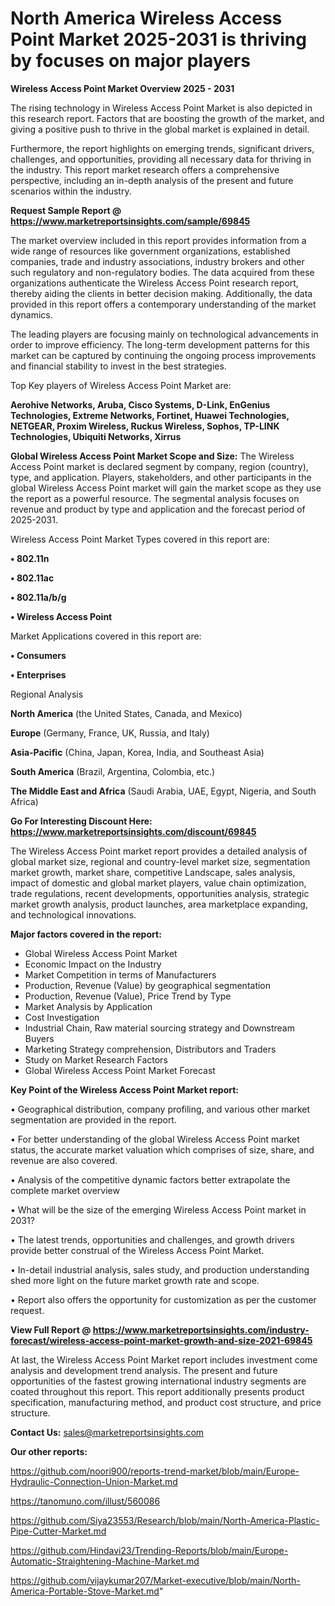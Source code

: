 # North America Wireless Access Point Market 2025-2031 is thriving by focuses on major players

<Strong> Wireless Access Point Market Overview 2025 - 2031</strong>

The rising technology in Wireless Access Point Market is also depicted in this research report. Factors that are boosting the growth of the market, and giving a positive push to thrive in the global market is explained in detail.

Furthermore, the report highlights on emerging trends, significant drivers, challenges, and opportunities, providing all necessary data for thriving in the industry. This report market research offers a comprehensive perspective, including an in-depth analysis of the present and future scenarios within the industry.

<strong>Request Sample Report @ <a href=https://www.marketreportsinsights.com/sample/69845>https://www.marketreportsinsights.com/sample/69845</a></strong>

The market overview included in this report provides information from a wide range of resources like government organizations, established companies, trade and industry associations, industry brokers and other such regulatory and non-regulatory bodies. The data acquired from these organizations authenticate the Wireless Access Point research report, thereby aiding the clients in better decision making. Additionally, the data provided in this report offers a contemporary understanding of the market dynamics.

The leading players are focusing mainly on technological advancements in order to improve efficiency. The long-term development patterns for this market can be captured by continuing the ongoing process improvements and financial stability to invest in the best strategies.

Top Key players of Wireless Access Point Market are:

<strong>Aerohive Networks, Aruba, Cisco Systems, D-Link, EnGenius Technologies, Extreme Networks, Fortinet, Huawei Technologies, NETGEAR, Proxim Wireless, Ruckus Wireless, Sophos, TP-LINK Technologies, Ubiquiti Networks, Xirrus</strong>

<strong><b>Global Wireless Access Point Market Scope and Size:</b></strong>
The Wireless Access Point market is declared segment by company, region (country), type, and application. Players, stakeholders, and other participants in the global Wireless Access Point market will gain the market scope as they use the report as a powerful resource. The segmental analysis focuses on revenue and product by type and application and the forecast period of 2025-2031.

Wireless Access Point Market Types covered in this report are:

<strong>• 802.11n

• 802.11ac

• 802.11a/b/g

• Wireless Access Point</strong>

Market Applications covered in this report are:

<strong>• Consumers

• Enterprises</strong> 

Regional Analysis

<strong>North America</strong> (the United States, Canada, and Mexico)

<strong>Europe</strong> (Germany, France, UK, Russia, and Italy)

<strong>Asia-Pacific</strong> (China, Japan, Korea, India, and Southeast Asia)

<strong>South America</strong> (Brazil, Argentina, Colombia, etc.)

<strong>The Middle East and Africa</strong> (Saudi Arabia, UAE, Egypt, Nigeria, and South Africa)

<strong>Go For Interesting Discount Here: <a href=https://www.marketreportsinsights.com/discount/69845>https://www.marketreportsinsights.com/discount/69845</a></strong>

The Wireless Access Point market report provides a detailed analysis of global market size, regional and country-level market size, segmentation market growth, market share, competitive Landscape, sales analysis, impact of domestic and global market players, value chain optimization, trade regulations, recent developments, opportunities analysis, strategic market growth analysis, product launches, area marketplace expanding, and technological innovations.

<strong><b>Major factors covered in the report:</b></strong>
<ul>
  <li>Global Wireless Access Point Market </li>
  <li>Economic Impact on the Industry</li>
  <li>Market Competition in terms of Manufacturers</li>
  <li>Production, Revenue (Value) by geographical segmentation</li>
  <li>Production, Revenue (Value), Price Trend by Type</li>
  <li>Market Analysis by Application</li>
  <li>Cost Investigation</li>
  <li>Industrial Chain, Raw material sourcing strategy and Downstream Buyers</li>
  <li>Marketing Strategy comprehension, Distributors and Traders</li>
  <li>Study on Market Research Factors</li>
  <li>Global Wireless Access Point Market Forecast</li>
</ul>

<strong><b>Key Point of the Wireless Access Point Market report:</b></strong>

• Geographical distribution, company profiling, and various other market segmentation are provided in the report.

• For better understanding of the global Wireless Access Point market status, the accurate market valuation which comprises of size, share, and revenue are also covered.

• Analysis of the competitive dynamic factors better extrapolate the complete market overview

• What will be the size of the emerging Wireless Access Point market in 2031?

• The latest trends, opportunities and challenges, and growth drivers provide better construal of the Wireless Access Point Market.

• In-detail industrial analysis, sales study, and production understanding shed more light on the future market growth rate and scope.

• Report also offers the opportunity for customization as per the customer request.

<strong><b>View Full Report @ <a href=https://www.marketreportsinsights.com/industry-forecast/wireless-access-point-market-growth-and-size-2021-69845>https://www.marketreportsinsights.com/industry-forecast/wireless-access-point-market-growth-and-size-2021-69845</a></b></strong>


At last, the Wireless Access Point Market report includes investment come analysis and development trend analysis. The present and future opportunities of the fastest growing international industry segments are coated throughout this report. This report additionally presents product specification, manufacturing method, and product cost structure, and price structure.

<strong>Contact Us:</strong>
sales@marketreportsinsights.com

<strong>Our other reports:</strong>

<a href=https://github.com/noori900/reports-trend-market/blob/main/Europe-Hydraulic-Connection-Union-Market.md>https://github.com/noori900/reports-trend-market/blob/main/Europe-Hydraulic-Connection-Union-Market.md</a>

<a href=https://tanomuno.com/illust/560086>https://tanomuno.com/illust/560086</a>

<a href=https://github.com/Siya23553/Research/blob/main/North-America-Plastic-Pipe-Cutter-Market.md>https://github.com/Siya23553/Research/blob/main/North-America-Plastic-Pipe-Cutter-Market.md</a>

<a href=https://github.com/Hindavi23/Trending-Reports/blob/main/Europe-Automatic-Straightening-Machine-Market.md>https://github.com/Hindavi23/Trending-Reports/blob/main/Europe-Automatic-Straightening-Machine-Market.md</a>

<a href=https://github.com/vijaykumar207/Market-executive/blob/main/North-America-Portable-Stove-Market.md>https://github.com/vijaykumar207/Market-executive/blob/main/North-America-Portable-Stove-Market.md</a>"
